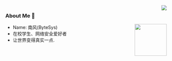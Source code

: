 <img align="right" src="https://github-readme-stats.vercel.app/api?username=bytesys&show_icons=true&icon_color=CE1D2D&text_color=718096&bg_color=ffffff&hide_title=true" />

### About Me 👋

<img align='right' src="https://profile-counter.glitch.me/bytesys/count.svg" width="100">

- Name: 南风(ByteSys)
- 在校学生、网络安全爱好者
- 让世界变得真实一点.
